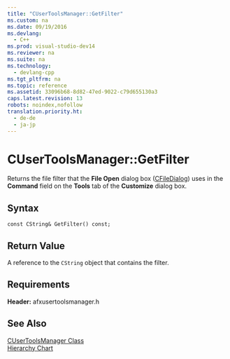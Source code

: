 ```yaml
---
title: "CUserToolsManager::GetFilter"
ms.custom: na
ms.date: 09/19/2016
ms.devlang: 
  - C++
ms.prod: visual-studio-dev14
ms.reviewer: na
ms.suite: na
ms.technology: 
  - devlang-cpp
ms.tgt_pltfrm: na
ms.topic: reference
ms.assetid: 33096b68-8d82-47ed-9022-c79d655130a3
caps.latest.revision: 13
robots: noindex,nofollow
translation.priority.ht: 
  - de-de
  - ja-jp
---
```

# CUserToolsManager::GetFilter
Returns the file filter that the **File Open** dialog box ([CFileDialog](../vs140/CFileDialog-Class.md)) uses in the **Command** field on the **Tools** tab of the **Customize** dialog box.  
  
## Syntax  
  
```  
const CString& GetFilter() const;  
```  
  
## Return Value  
 A reference to the `CString` object that contains the filter.  
  
## Requirements  
 **Header:** afxusertoolsmanager.h  
  
## See Also  
 [CUserToolsManager Class](../vs140/CUserToolsManager-Class.md)   
 [Hierarchy Chart](../vs140/Hierarchy-Chart.md)